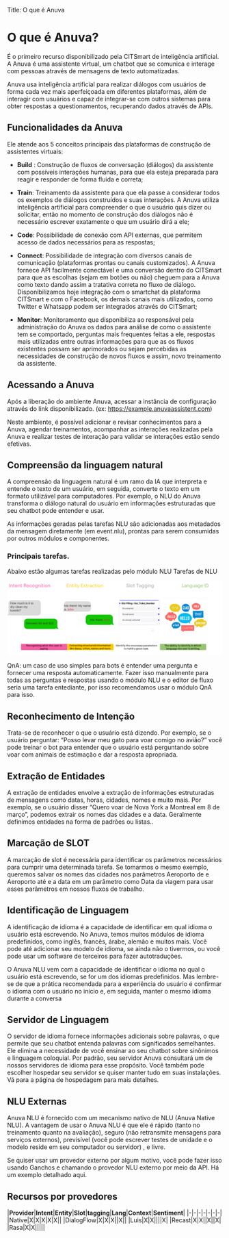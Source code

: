 Title: O que é Anuva

# O que é Anuva?

É o primeiro recurso disponibilizado pela CITSmart de inteligência artificial. A Anuva é uma assistente virtual, um chatbot que se comunica e interage com pessoas através de mensagens de texto automatizadas.

Anuva usa inteligência artificial para realizar diálogos com usuários de forma cada vez mais aperfeiçoada em diferentes plataformas, além de interagir com usuários e capaz de integrar-se com outros sistemas para obter respostas a questionamentos, recuperando dados através de APIs.

## Funcionalidades da Anuva

Ele atende aos 5 conceitos principais das plataformas de construção de assistentes virtuais:

- **Build** : Construção de fluxos de conversação (diálogos) da assistente com possíveis interações humanas, para que ela esteja preparada para reagir e responder de forma fluida e correta;

- **Train**: Treinamento da assistente para que ela passe a considerar todos os exemplos de diálogos construídos e suas interações. A Anuva utiliza inteligência artificial para compreender o que o usuário quis dizer ou solicitar, então no momento de construção dos diálogos não é necessário escrever exatamente o que um usuário dirá a ele;

- **Code**: Possibilidade de conexão com API externas, que permitem acesso de dados necessários para as respostas;

- **Connect**: Possibilidade de integração com diversos canais de comunicação (plataformas prontas ou canais customizados). A Anuva fornece API facilmente conectável e uma conversão dentro do CITSmart para que as escolhas (sejam em botões ou não) cheguem para a Anuva como texto dando assim a tratativa correta no fluxo de diálogo. Disponibilizamos hoje integração com o smartchat da plataforma CITSmart e com o Facebook, os demais canais mais utilizados, como Twitter e Whatsapp podem ser integrados através do CITSmart;

- **Monitor**: Monitoramento que disponibiliza ao responsável pela administração do Anuva os dados para análise de como o assistente tem se comportado, perguntas mais frequentes feitas a ele, respostas mais utilizadas entre outras informações para que as os fluxos existentes possam ser aprimorados ou sejam percebidas as necessidades de construção de novos fluxos e assim, novo treinamento da assistente.

## Acessando a Anuva

Após a liberação do ambiente Anuva, acessar a instância de configuração através do link disponibilizado. (ex: https://example.anuvaassistent.com)

Neste ambiente, é possível adicionar e revisar conhecimentos para a Anuva, agendar treinamentos, acompanhar as interações realizadas pela Anuva e realizar testes de interação para validar se interações estão sendo efetivas.

## Compreensão da linguagem natural

A compreensão da linguagem natural é um ramo da IA que interpreta e entende o texto de um usuário, em seguida, converte o texto em um formato utilizável para computadores. Por exemplo, o NLU do Anuva transforma o diálogo natural do usuário em informações estruturadas que seu chatbot pode entender e usar.

As informações geradas pelas tarefas NLU são adicionadas aos metadados da mensagem diretamente (em event.nlu), prontas para serem consumidas por outros módulos e componentes.

### Principais tarefas.

Abaixo estão algumas tarefas realizadas pelo módulo NLU Tarefas de NLU

![Primeira Tarefa](images/primeira_tarefa.png)

QnA: um caso de uso simples para bots é entender uma pergunta e fornecer uma resposta automaticamente. Fazer isso manualmente para todas as perguntas e respostas usando o módulo NLU e o editor de fluxo seria uma tarefa entediante, por isso recomendamos usar o módulo QnA para isso.

## Reconhecimento de Intenção

Trata-se de reconhecer o que o usuário está dizendo. Por exemplo, se o usuário perguntar: “Posso levar meu gato para voar comigo no avião?” você pode treinar o bot para entender que o usuário está perguntando sobre voar com animais de estimação e dar a resposta apropriada.

## Extração de Entidades

A extração de entidades envolve a extração de informações estruturadas de mensagens como datas, horas, cidades, nomes e muito mais. Por exemplo, se o usuário disser “Quero voar de Nova York a Montreal em 8 de março”, podemos extrair os nomes das cidades e a data. Geralmente definimos entidades na forma de padrões ou listas..

## Marcação de SLOT

A marcação de slot é necessária para identificar os parâmetros necessários para cumprir uma determinada tarefa. Se tomarmos o mesmo exemplo, queremos salvar os nomes das cidades nos parâmetros Aeroporto de e Aeroporto até e a data em um parâmetro como Data da viagem para usar esses parâmetros em nossos fluxos de trabalho.

## Identificação de Linguagem

A identificação de idioma é a capacidade de identificar em qual idioma o usuário está escrevendo. No Anuva, temos muitos módulos de idioma predefinidos, como inglês, francês, árabe, alemão e muitos mais. Você pode até adicionar seu modelo de idioma, se ainda não o tivermos, ou você pode usar um software de terceiros para fazer autotraduções.

O Anuva NLU vem com a capacidade de identificar o idioma no qual o usuário está escrevendo, se for um dos idiomas predefinidos. Mas lembre-se de que a prática recomendada para a experiência do usuário é confirmar o idioma com o usuário no início e, em seguida, manter o mesmo idioma durante a conversa

## Servidor de Linguagem

O servidor de idioma fornece informações adicionais sobre palavras, o que permite que seu chatbot entenda palavras com significados semelhantes. Ele elimina a necessidade de você ensinar ao seu chatbot sobre sinônimos e linguagem coloquial. Por padrão, seu servidor Anuva consultará um de nossos servidores de idioma para esse propósito. Você também pode escolher hospedar seu servidor se quiser manter tudo em suas instalações. Vá para a página de hospedagem para mais detalhes.

## NLU Externas

Anuva NLU é fornecido com um mecanismo nativo de NLU (Anuva Native NLU). A vantagem de usar o Anuva NLU é que ele é rápido (tanto no treinamento quanto na avaliação), seguro (não retransmite mensagens para serviços externos), previsível (você pode escrever testes de unidade e o modelo reside em seu computador ou servidor) , e livre.

Se quiser usar um provedor externo por algum motivo, você pode fazer isso usando Ganchos e chamando o provedor NLU externo por meio da API. Há um exemplo detalhado aqui.

## Recursos por provedores


|**Provider**|**Intent**|**Entity**|**Slot**|**tagging**|**Lang**|**Context**|**Sentiment**|
|-|-|-|-|-|-|-|
|Native|X|X|X|X|X||
|DialogFlow|X|X|X||X||
|Luis|X|X||||X|
|Recast|X|X||X||X|
|Rasa|X|X|||||


